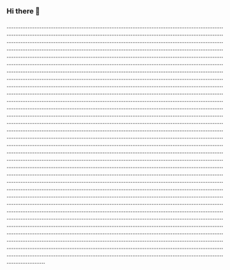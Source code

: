 ### Hi there 👋

......................................................................................................................................................................................................................................................................................................................................................................................................................................................................................................................................................................................................................................................................................................................................................................................................................................................................................................................................................................................................................................................................................................................................................................................................................................................................................................................................................................................................................................................................................................................................................................................................................................................................................................................................................................................................................................................................................................................................................................................................................................................................................................................................................................................................................................................................................................................................................................................................................................................................................................................................................................................................................................................................................................................................................................................................................................................................................................................................................................................................................................................................................................................................................................................................................................................................................................................................................................................................................................................................................................................................................................................................................................................................................................................................................................................................................................................................................................................................................................................................................................................................................................................................................
